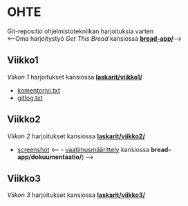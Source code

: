 # OHTE
Git-repositio ohjelmistotekniikan harjoituksia varten\
<--Oma harjoitystyö *Get This Bread* kansiossa **[bread-app/](bread-app/)**-->
## Viikko1
*Viikon 1* harjoitukset kansiossa **[laskarit/viikko1/](laskarit/viikko1/)**
- [komentorivi.txt](laskarit/viikko1/komentorivi.txt)
- [gitlog.txt](laskarit/viikko1/gitlog.txt)

## Viikko2
*Viikon 2* harjoitukset kansiossa **[laskarit/viikko2/](laskarit/viikko2/)**
- [screenshot](laskarit/viikko2/Screenshot_coverage_2023-03-24_14-03-39.png)
<-- -  [vaatimusmäärittely](bread-app/dokumentaatio/vaatimusmaarittely.md) kansiossa **bread-app/dokuumentaatio/**) -->

## Viikko3 
*Viikon 3* harjoitukset kansiossa **[laskarit/viikko3/](laskarit/viikko3/)**
